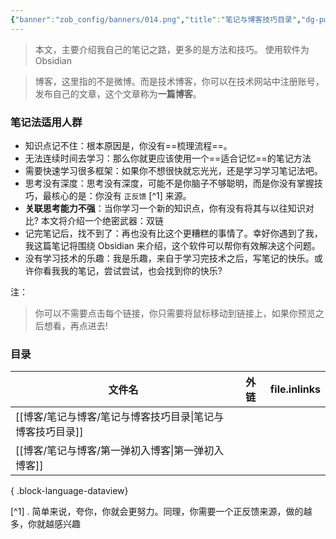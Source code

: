 ```yaml
---
{"banner":"zob_config/banners/014.png","title":"笔记与博客技巧目录","dg-publish":true,"dg-note-icon":2,"tags":null,"created":"2024-02-07 15:06","updated":"2024-02-07T15:06:00","dg-path":"笔记与博客技巧/笔记与博客技巧目录.md","dgPassFrontmatter":true,"noteIcon":2,"permalink":"/笔记与博客技巧/笔记与博客技巧目录/"}
---
```



>本文，主要介绍我自己的笔记之路，更多的是方法和技巧。
>使用软件为 Obsidian 

>博客，这里指的不是微博。而是技术博客，你可以在技术网站中注册账号，发布自己的文章，这个文章称为**一篇博客**。

### 笔记法适用人群
- 知识点记不住：根本原因是，你没有==梳理流程==。
- 无法连续时间去学习：那么你就更应该使用一个==适合记忆==的笔记方法
- 需要快速学习很多框架：如果你不想很快就忘光光，还是学习学习笔记法吧。
- 思考没有深度：思考没有深度，可能不是你脑子不够聪明，而是你没有掌握技巧，最核心的是：你没有 `正反馈` [^1] 来源。
- **关联思考能力不强**：当你学习一个新的知识点，你有没有将其与以往知识对比? 本文将介绍一个绝密武器：双链
- 记完笔记后，找不到了：再也没有比这个更糟糕的事情了。幸好你遇到了我，我这篇笔记将围绕 Obsidian 来介绍，这个软件可以帮你有效解决这个问题。
- 没有学习技术的乐趣：我是乐趣，来自于学习完技术之后，写笔记的快乐。或许你看我我的笔记，尝试尝试，也会找到你的快乐?

注：
>你可以不需要点击每个链接，你只需要将鼠标移动到链接上，如果你预览之后想看，再点进去!

### 目录
| 文件名                                  | 外链        | file.inlinks |
| ------------------------------------ | --------- | ------------ |
| [[博客/笔记与博客/笔记与博客技巧目录\|笔记与博客技巧目录]] | <ul></ul> | <ul></ul>    |
| [[博客/笔记与博客/第一弹初入博客\|第一弹初入博客]]     | <ul></ul> | <ul></ul>    |

{ .block-language-dataview}



[^1] .  简单来说，夸你，你就会更努力。同理，你需要一个正反馈来源，做的越多，你就越感兴趣